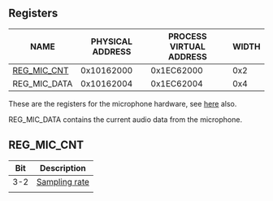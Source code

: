 ## Registers

| NAME                                   | PHYSICAL ADDRESS | PROCESS VIRTUAL ADDRESS | WIDTH |
|----------------------------------------|------------------|-------------------------|-------|
| [REG_MIC_CNT](#REG_MIC_CNT "wikilink") | 0x10162000       | 0x1EC62000              | 0x2   |
| REG_MIC_DATA                           | 0x10162004       | 0x1EC62004              | 0x4   |

These are the registers for the microphone hardware, see
[here](MIC_Services "wikilink") also.

REG_MIC_DATA contains the current audio data from the microphone.

## REG_MIC_CNT

| Bit | Description                                         |
|-----|-----------------------------------------------------|
| 3-2 | [Sampling rate](MIC_Services#SampleRate "wikilink") |
|     |                                                     |